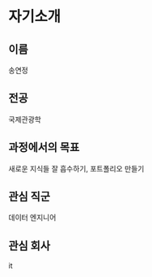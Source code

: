 # 자기소개

## 이름
송연정

## 전공
국제관광학

## 과정에서의 목표
새로운 지식들 잘 흡수하기, 포트폴리오 만들기

## 관심 직군
데이터 엔지니어

## 관심 회사
it 